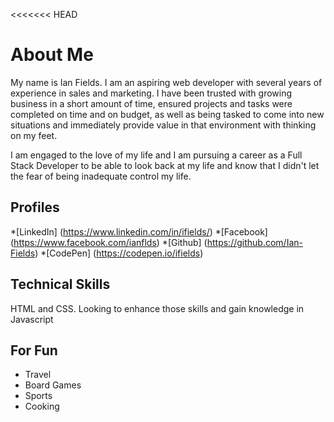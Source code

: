 <<<<<<< HEAD
# About Me
My name is Ian Fields. I am an aspiring web developer with several years of experience in sales and marketing. I have been trusted with growing business in a short amount of time, ensured projects and tasks were completed on time and on budget, as well as being tasked to come into new situations and immediately provide value in that environment with thinking on my feet.

I am engaged to the love of my life and I am pursuing a career as a Full Stack Developer to be able to look back at my life and know that I didn't let the fear of being inadequate control my life.

## Profiles
*[LinkedIn] (https://www.linkedin.com/in/ifields/)
*[Facebook] (https://www.facebook.com/ianflds)
*[Github] (https://github.com/Ian-Fields)
*[CodePen] (https://codepen.io/ifields)

## Technical Skills
HTML and CSS. Looking to enhance those skills and gain knowledge in Javascript

## For Fun
* Travel
* Board Games
* Sports
* Cooking
